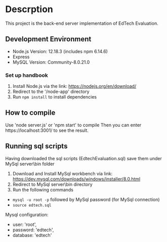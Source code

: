# Descrption
This project is the back-end server implementation of EdTech Evaluation.
## Development Environment
- Node.js Version: 12.18.3 (includes npm 6.14.6)
- Express
- MySQL Version: Community-8.0.21.0
### Set up handbook
1. Install Node.js via the link: https://nodejs.org/en/download/
2. Redirect to the '/node-app' directory
3. Run `npm install` to install dependencies
## How to compile
Use 'node server.js' or 'npm start' to compile
Then you can enter https://localhost:3001/ to see the result.
## Running sql scripts
Having downloaded the sql scripts (EdtechEvaluation.sql) save them under MySql server\bin folder
1. Download and Install MySql workbench via link: https://dev.mysql.com/downloads/windows/installer/8.0.html
2. Redirect to MySql server\bin directory
3. Run the following commands
- `mysql -u root -p` followed by MySql password (for MySql connection)
- `source edtech.sql`

Mysql configuration: 
- user: 'root',
- password: 'edtech',
- database: 'edtech'
